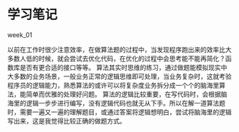 # 学习笔记

week_01

以前在工作时很少注意效率，在做算法题的过程中，当发现程序跑出来的效率比大多数人低的时候，就会尝试去优化代码，在优化的过程中会思考能不能再简化？函数库是否有更合适的接口等等。
算法其实时思维的练习，通过做题能模拟现实中大多数的业务场景，一般业务正常的逻辑思维即可处理，当业务复杂时，这就考验程序员的逻辑能力，熟悉算法的或许可以将复杂度业务拆分成一个个的脑海里算法，能简单而优雅的处理好问题。
算法的逻辑比较重要，在写代码时，会根据脑海里的逻辑一步步进行编写，没有逻辑代码也就无从下手。所以在解一道算法题时，需要一遍又一遍的理解题目，或通过答案将逻辑想明白，尝试将脑海里的逻辑写出来，这是我觉得比较正确的做题方式。